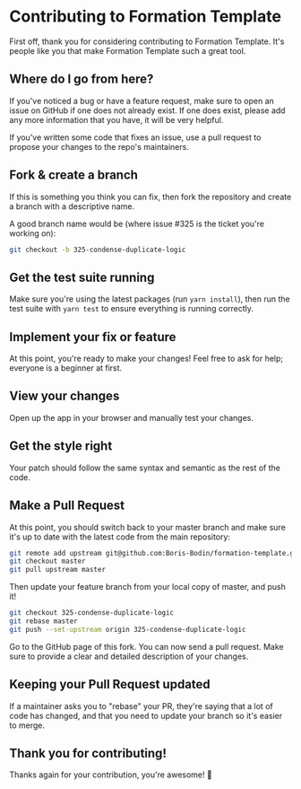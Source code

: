 # Contributing to Formation Template

First off, thank you for considering contributing to Formation Template. It's people like you that make Formation Template such a great tool.

## Where do I go from here?

If you've noticed a bug or have a feature request, make sure to open an issue on GitHub if one does not already exist. If one does exist, please add any more information that you have, it will be very helpful.

If you've written some code that fixes an issue, use a pull request to propose your changes to the repo's maintainers.

## Fork & create a branch

If this is something you think you can fix, then fork the repository and create a branch with a descriptive name.

A good branch name would be (where issue #325 is the ticket you're working on):

```bash
git checkout -b 325-condense-duplicate-logic
```

## Get the test suite running

Make sure you're using the latest packages (run `yarn install`), then run the test suite with `yarn test` to ensure everything is running correctly.

## Implement your fix or feature

At this point, you're ready to make your changes! Feel free to ask for help; everyone is a beginner at first.

## View your changes

Open up the app in your browser and manually test your changes.

## Get the style right

Your patch should follow the same syntax and semantic as the rest of the code.

## Make a Pull Request

At this point, you should switch back to your master branch and make sure it's up to date with the latest code from the main repository:

```bash
git remote add upstream git@github.com:Boris-Bodin/formation-template.git
git checkout master
git pull upstream master
```

Then update your feature branch from your local copy of master, and push it!

```bash
git checkout 325-condense-duplicate-logic
git rebase master
git push --set-upstream origin 325-condense-duplicate-logic
```

Go to the GitHub page of this fork. You can now send a pull request. Make sure to provide a clear and detailed description of your changes.

## Keeping your Pull Request updated

If a maintainer asks you to "rebase" your PR, they're saying that a lot of code has changed, and that you need to update your branch so it's easier to merge.

## Thank you for contributing!

Thanks again for your contribution, you're awesome! 🎉

